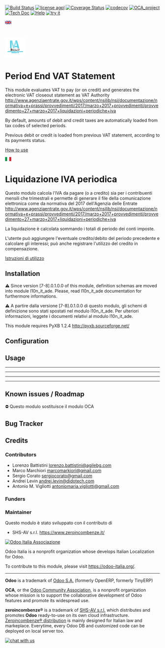 [![Build Status](https://travis-ci.org/zeroincombenze/l10n-italy.svg?branch=7.0)](https://travis-ci.org/zeroincombenze/l10n-italy)
[![license agpl](https://img.shields.io/badge/licence-AGPL--3-blue.svg)](http://www.gnu.org/licenses/agpl-3.0.html)
[![Coverage Status](https://coveralls.io/repos/github/zeroincombenze/l10n-italy/badge.svg?branch=7.0)](https://coveralls.io/github/zeroincombenze/l10n-italy?branch=7.0)
[![codecov](https://codecov.io/gh/zeroincombenze/l10n-italy/branch/7.0/graph/badge.svg)](https://codecov.io/gh/zeroincombenze/l10n-italy/branch/7.0)
[![OCA_project](http://www.zeroincombenze.it/wp-content/uploads/ci-ct/prd/button-oca-7.svg)](https://github.com/OCA/l10n-italy/tree/7.0)
[![Tech Doc](http://www.zeroincombenze.it/wp-content/uploads/ci-ct/prd/button-docs-7.svg)](http://wiki.zeroincombenze.org/en/Odoo/7.0/dev)
[![Help](http://www.zeroincombenze.it/wp-content/uploads/ci-ct/prd/button-help-7.svg)](http://wiki.zeroincombenze.org/en/Odoo/7.0/man/FI)
[![try it](http://www.zeroincombenze.it/wp-content/uploads/ci-ct/prd/button-try-it-7.svg)](http://erp7.zeroincombenze.it)


[![en](https://github.com/zeroincombenze/grymb/blob/master/flags/en_US.png)](https://www.facebook.com/groups/openerp.italia/)

[![icon](static/src/img/icon.png)](https://travis-ci.org/zeroincombenze)
========================================================================


Period End VAT Statement
========================

This module evaluates VAT to pay (or on credit) and generates the electronic
VAT closeout statement as VAT Authority
http://www.agenziaentrate.gov.it/wps/content/nsilib/nsi/documentazione/normativa+e+prassi/provvedimenti/2017/marzo+2017+provvedimenti/provvedimento+27+marzo+2017+liquidazioni+periodiche+iva

By default, amounts of debit and credit taxes are automatically loaded
from tax codes of selected periods.

Previous debit or credit is loaded from previous VAT statement, according
to its payments status.

[How to use](https://www.zeroincombenze.it/liquidazione-iva-elettronica-ip17)



[![it](https://github.com/zeroincombenze/grymb/blob/master/flags/it_IT.png)](https://www.facebook.com/groups/openerp.italia/)

Liquidazione IVA periodica
==========================

Questo modulo calcola l'IVA da pagare (o a credito) sia per i contribuenti
mensili che trimestrali e permette di generare il file della comunicazione
elettronica come da normativa del 2017 dell'Agenzia delle Entrate
http://www.agenziaentrate.gov.it/wps/content/nsilib/nsi/documentazione/normativa+e+prassi/provvedimenti/2017/marzo+2017+provvedimenti/provvedimento+27+marzo+2017+liquidazioni+periodiche+iva

La liquidazione è calcolata sommando i totali di periodo dei conti imposte.

L'utente può aggiungere l'eventuale credito/debito del periodo precedente e
calcolare gli interessi; può anche registrare l'utilizzo del credito in
compensazione.

[Istruzioni di utilizzo](https://www.zeroincombenze.it/liquidazione-iva-elettronica-ip17)


Installation
------------



:warning: Since version [7-8].0.1.0.0 of this module, definition schemas are
moved into module l10n_it_ade. Please, read l10n_it_ade documentation for furthermore
informations.

:warning: A partire dalla versione [7-8].0.1.0.0 di questo modulo, gli schemi
di definizione sono stati spostati nel modulo l10n_it_ade. Per ulteriori
informazioni, leggete i documenti relativi al modulo l10n_it_ade.

This module requires PyXB 1.2.4 http://pyxb.sourceforge.net/


Configuration
-------------


Usage
-----

-----

-----

-----

-----

Known issues / Roadmap
----------------------



:no_entry: Questo modulo sostituisce il modulo OCA


Bug Tracker
-----------


Credits
-------







### Contributors



* Lorenzo Battistini <lorenzo.battistini@agilebg.com>
* Marco Marchiori <marcomarkiori@gmail.com>
* Sergio Corato <sergiocorato@gmail.com>
* Andrei Levin <andrei.levin@didotech.com>
* Antonio M. Vigliotti <antoniomaria.vigliotti@gmail.com>


### Funders
### Maintainer





Questo modulo è stato sviluppato con il contributo di

* SHS-AV s.r.l. <https://www.zeroincombenze.it/>



[![Odoo Italia Associazione](https://www.odoo-italia.org/images/Immagini/Odoo%20Italia%20-%20126x56.png)](https://odoo-italia.org)

Odoo Italia is a nonprofit organization whose develops Italian Localization for
Odoo.

To contribute to this module, please visit <https://odoo-italia.org/>.


[//]: # (copyright)

----

**Odoo** is a trademark of [Odoo S.A.](https://www.odoo.com/) (formerly OpenERP, formerly TinyERP)

**OCA**, or the [Odoo Community Association](http://odoo-community.org/), is a nonprofit organization whose
mission is to support the collaborative development of Odoo features and
promote its widespread use.

**zeroincombenze®** is a trademark of [SHS-AV s.r.l.](http://www.shs-av.com/)
which distributes and promotes **Odoo** ready-to-use on its own cloud infrastructure.
[Zeroincombenze® distribution](http://wiki.zeroincombenze.org/en/Odoo)
is mainly designed for Italian law and markeplace.
Everytime, every Odoo DB and customized code can be deployed on local server too.

[//]: # (end copyright)

[//]: # (addons)

[//]: # (end addons)

[![chat with us](https://www.shs-av.com/wp-content/chat_with_us.gif)](https://tawk.to/85d4f6e06e68dd4e358797643fe5ee67540e408b)
